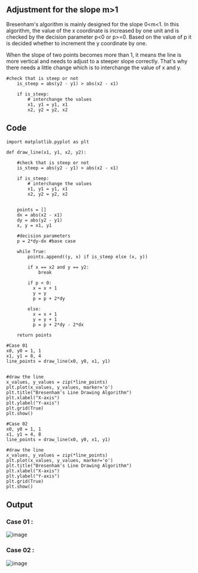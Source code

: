 ## Adjustment for the slope m>1
Bresenham's algorithm is mainly designed for the slope 0<m<1. In this algorithm, the value of the x coordinate is increased by one unit and is checked by the decision parameter p<0 or p>=0. Based on the value of p it is decided whether to increment the y coordinate by one.

When the slope of two points becomes more than 1, it means the line is more vertical and needs to adjust to a steeper slope correctly. That's why there needs a little change which is to interchange the value of x and y.

```
#check that is steep or not
    is_steep = abs(y2 - y1) > abs(x2 - x1)

    if is_steep:
        # interchange the values
        x1, y1 = y1, x1
        x2, y2 = y2, x2
```

## Code

```
import matplotlib.pyplot as plt

def draw_line(x1, y1, x2, y2):

    #check that is steep or not
    is_steep = abs(y2 - y1) > abs(x2 - x1)

    if is_steep:
        # interchange the values
        x1, y1 = y1, x1
        x2, y2 = y2, x2
    

    points = []
    dx = abs(x2 - x1)
    dy = abs(y2 - y1)
    x, y = x1, y1

    #decision parameters
    p = 2*dy-dx #base case

    while True:
        points.append((y, x) if is_steep else (x, y))

        if x == x2 and y == y2:
            break
        
        if p < 0:
          x = x + 1
          y = y
          p = p + 2*dy
        
        else:
          x = x + 1
          y = y + 1
          p = p + 2*dy - 2*dx

    return points

#Case 01
x0, y0 = 1, 1
x1, y1 = 8, 4
line_points = draw_line(x0, y0, x1, y1)


#draw the line
x_values, y_values = zip(*line_points)
plt.plot(x_values, y_values, marker='o')
plt.title("Bresenham's Line Drawing Algorithm")
plt.xlabel("X-axis")
plt.ylabel("Y-axis")
plt.grid(True)
plt.show()

#Case 02
x0, y0 = 1, 1
x1, y1 = 4, 8
line_points = draw_line(x0, y0, x1, y1)

#draw the line
x_values, y_values = zip(*line_points)
plt.plot(x_values, y_values, marker='o')
plt.title("Bresenham's Line Drawing Algorithm")
plt.xlabel("X-axis")
plt.ylabel("Y-axis")
plt.grid(True)
plt.show()

```

## Output

### Case 01 :
![image](https://github.com/SRRayhan066/Line-Drawing-Algorithm/assets/97345000/f3f1d9bf-0312-4859-803a-6d05dd46d540)

### Case 02 :
![image](https://github.com/SRRayhan066/Line-Drawing-Algorithm/assets/97345000/9c20d5ac-0ef6-4560-98a7-876558d3f2e1)
